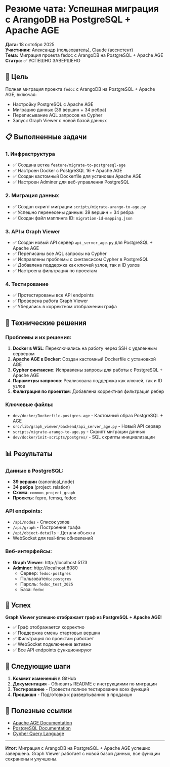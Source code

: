 # Резюме чата: Успешная миграция с ArangoDB на PostgreSQL + Apache AGE

**Дата:** 18 октября 2025  
**Участники:** Александр (пользователь), Claude (ассистент)  
**Тема:** Миграция проекта fedoc с ArangoDB на PostgreSQL + Apache AGE  
**Статус:** ✅ УСПЕШНО ЗАВЕРШЕНО

## 🎯 Цель

Полная миграция проекта `fedoc` с ArangoDB на PostgreSQL + Apache AGE, включая:
- Настройку PostgreSQL с Apache AGE
- Миграцию данных (39 вершин + 34 ребра)
- Переписывание AQL запросов на Cypher
- Запуск Graph Viewer с новой базой данных

## 📋 Выполненные задачи

### 1. Инфраструктура
- ✅ Создана ветка `feature/migrate-to-postgresql-age`
- ✅ Настроен Docker с PostgreSQL 16 + Apache AGE
- ✅ Создан кастомный Dockerfile для установки Apache AGE
- ✅ Настроен Adminer для веб-управления PostgreSQL

### 2. Миграция данных
- ✅ Создан скрипт миграции `scripts/migrate-arango-to-age.py`
- ✅ Успешно перенесены данные: 39 вершин + 34 ребра
- ✅ Создан файл маппинга ID: `migration-id-mapping.json`

### 3. API и Graph Viewer
- ✅ Создан новый API сервер `api_server_age.py` для PostgreSQL + Apache AGE
- ✅ Переписаны все AQL запросы на Cypher
- ✅ Исправлены проблемы с синтаксисом Cypher в PostgreSQL
- ✅ Добавлена поддержка как ключей узлов, так и ID узлов
- ✅ Настроена фильтрация по проектам

### 4. Тестирование
- ✅ Протестированы все API endpoints
- ✅ Проверена работа Graph Viewer
- ✅ Убедились в корректном отображении графа

## 🔧 Технические решения

### Проблемы и их решения:

1. **Docker в WSL**: Переключились на работу через SSH с удаленным сервером
2. **Apache AGE в Docker**: Создан кастомный Dockerfile с установкой AGE
3. **Cypher синтаксис**: Исправлены запросы для работы с PostgreSQL + Apache AGE
4. **Параметры запросов**: Реализована поддержка как ключей, так и ID узлов
5. **Фильтрация по проектам**: Добавлена корректная фильтрация ребер

### Ключевые файлы:
- `dev/docker/Dockerfile.postgres-age` - Кастомный образ PostgreSQL + AGE
- `src/lib/graph_viewer/backend/api_server_age.py` - Новый API сервер
- `scripts/migrate-arango-to-age.py` - Скрипт миграции данных
- `dev/docker/init-scripts/postgres/` - SQL скрипты инициализации

## 📊 Результаты

### Данные в PostgreSQL:
- **39 вершин** (canonical_node)
- **34 ребра** (project_relation)
- **Схема**: `common_project_graph`
- **Проекты**: fepro, femsq, fedoc

### API endpoints:
- `/api/nodes` - Список узлов
- `/api/graph` - Построение графа
- `/api/object-details` - Детали объекта
- WebSocket для real-time обновлений

### Веб-интерфейсы:
- **Graph Viewer**: http://localhost:5173
- **Adminer**: http://localhost:8080
  - Сервер: `fedoc-postgres`
  - Пользователь: `postgres`
  - Пароль: `fedoc_test_2025`
  - База: `fedoc`

## 🎉 Успех

**Graph Viewer успешно отображает граф из PostgreSQL + Apache AGE!**

- ✅ Граф отображается корректно
- ✅ Поддержка смены стартовых вершин
- ✅ Фильтрация по проектам работает
- ✅ WebSocket подключение активно
- ✅ Все API endpoints функционируют

## 📝 Следующие шаги

1. **Коммит изменений** в GitHub
2. **Документация** - Обновить README с инструкциями по миграции
3. **Тестирование** - Провести полное тестирование всех функций
4. **Продакшн** - Подготовка к развертыванию в продакшн

## 🔗 Полезные ссылки

- [Apache AGE Documentation](https://age.apache.org/)
- [PostgreSQL Documentation](https://www.postgresql.org/docs/)
- [Cypher Query Language](https://neo4j.com/docs/cypher-manual/)

---

**Итог:** Миграция с ArangoDB на PostgreSQL + Apache AGE успешно завершена. Graph Viewer работает с новой базой данных, все функции сохранены и улучшены.
